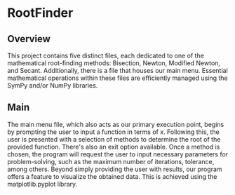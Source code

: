 # RootFinder

## Overview
This project contains five distinct files, each dedicated to one of the mathematical root-finding methods: Bisection, Newton, Modified Newton, and Secant. Additionally, there is a file that houses our main menu. Essential mathematical operations within these files are efficiently managed using the SymPy and/or NumPy libraries.

## Main

The main menu file, which also acts as our primary execution point, begins by prompting the user to input a function in terms of  x. Following this, the user is presented with a selection of methods to determine the root of the provided function. There's also an exit option available. Once a method is chosen, the program will request the user to input necessary parameters for problem-solving, such as the maximum number of iterations, tolerance, among others.
Beyond simply providing the user with results, our program offers a feature to visualize the obtained data. This is achieved using the matplotlib.pyplot library.

